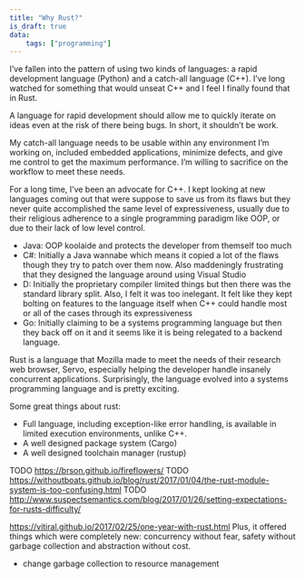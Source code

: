 ```yaml
---
title: "Why Rust?"
is_draft: true
data:
    tags: ["programming"]
---
```

I’ve fallen into the pattern of using two kinds of languages: a rapid development language (Python) and a catch-all language (C++). I’ve long watched for something that would unseat C++ and I feel I finally found that in Rust.

A language for rapid development should allow me to quickly iterate on ideas even at the risk of there being bugs. In short, it shouldn’t be work.

My catch-all language needs to be usable within any environment I’m working on, included embedded applications, minimize defects, and give me control to get the maximum performance. I’m willing to sacrifice on the workflow to meet these needs.

For a long time, I’ve been an advocate for C++. I kept looking at new languages coming out that were suppose to save us from its flaws but they never quite accomplished the same level of expressiveness, usually due to their religious adherence to a single programming paradigm like OOP, or due to their lack of low level control.

- Java: OOP koolaide and protects the developer from themself too much
- C#: Initially a Java wannabe which means it copied a lot of the flaws though they try to patch over them now. Also maddeningly frustrating that they designed the language around using Visual Studio
- D: Initially the proprietary compiler limited things but then there was the standard library split. Also, I felt it was too inelegant. It felt like they kept bolting on features to the language itself when C++ could handle most or all of the cases through its expressiveness
- Go: Initially claiming to be a systems programming language but then they back off on it and it seems like it is being relegated to a backend language.

Rust is a language that Mozilla made to meet the needs of their research web browser, Servo, especially helping the developer handle insanely concurrent applications. Surprisingly, the language evolved into a systems programming language and is pretty exciting.

Some great things about rust:
- Full language, including exception-like error handling, is available in limited execution environments, unlike C++.
- A well designed package system (Cargo)
- A well designed toolchain manager (rustup)

TODO https://brson.github.io/fireflowers/
TODO https://withoutboats.github.io/blog/rust/2017/01/04/the-rust-module-system-is-too-confusing.html
TODO http://www.suspectsemantics.com/blog/2017/01/26/setting-expectations-for-rusts-difficulty/


https://vitiral.github.io/2017/02/25/one-year-with-rust.html
 Plus, it offered things which were completely new: concurrency without fear, safety without garbage collection and abstraction without cost.
 - change garbage collection to resource management

